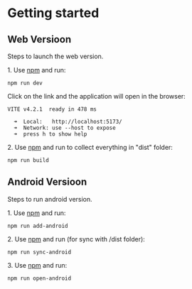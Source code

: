 # Getting started

## Web Versioon

Steps to launch the web version.

1\. Use [npm](https://docs.npmjs.com/about-npm/) and run:

```shell
npm run dev
```
Click on the link and the application will open in the browser:

```shell
VITE v4.2.1  ready in 478 ms

  ➜  Local:   http://localhost:5173/
  ➜  Network: use --host to expose
  ➜  press h to show help
```

2\. Use [npm](https://docs.npmjs.com/about-npm/) and run to collect everything in "dist" folder:

```shell
npm run build
```

## Android Versioon

Steps to run android version.

1\. Use [npm](https://docs.npmjs.com/about-npm/) and run:

```shell
npm run add-android
```

2\. Use [npm](https://docs.npmjs.com/about-npm/) and run (for sync with /dist folder):

```shell
npm run sync-android
```

3\. Use [npm](https://docs.npmjs.com/about-npm/) and run:

```shell
npm run open-android
```

